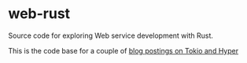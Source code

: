 # web-rust
Source code for exploring Web service development with Rust.

This is the code base for a couple of [blog postings on
Tokio and Hyper](http://www.jalg.net)
